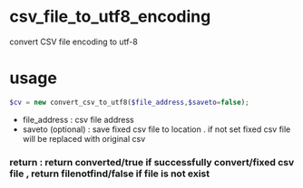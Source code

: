 # csv_file_to_utf8_encoding
convert CSV file encoding to utf-8
# usage
```php
$cv = new convert_csv_to_utf8($file_address,$saveto=false);
```
- file_address : csv file address
- saveto (optional) : save fixed csv file to location . if not set fixed csv file will be replaced with original csv
### return : return converted/true if successfully convert/fixed csv file , return filenotfind/false if file is not exist
